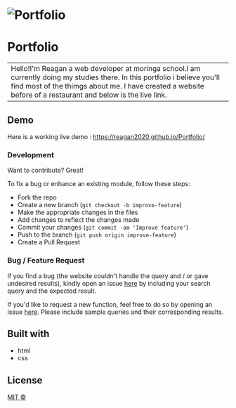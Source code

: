 # ![Portfolio](https://github.com/REAGAN2020/Portfolio)
# Portfolio
<table>
<tr>
<td>
  Hello!I'm Reagan a web developer  at moringa school.I am currently doing my studies there.
  In this portfolio i believe you'll find most of the thimgs about me.
  I have created a website before of a restaurant and below is the live link.
</td>
</tr>
</table>


## Demo
Here is a working live demo :  https://reagan2020.github.io/Portfolio/

### Development
Want to contribute? Great!

To fix a bug or enhance an existing module, follow these steps:

- Fork the repo
- Create a new branch (`git checkout -b improve-feature`)
- Make the appropriate changes in the files
- Add changes to reflect the changes made
- Commit your changes (`git commit -am 'Improve feature'`)
- Push to the branch (`git push origin improve-feature`)
- Create a Pull Request 

### Bug / Feature Request

If you find a bug (the website couldn't handle the query and / or gave undesired results), kindly open an issue [here](https://github.com/REAGAN2020/Portfolio) by including your search query and the expected result.

If you'd like to request a new function, feel free to do so by opening an issue [here](https://github.com/REAGAN2020/Portfolio). Please include sample queries and their corresponding results.

## Built with 

- html
- css

## License

[MIT © ](https://github.com/REAGAN2020/portfolio/blob/master/LICENSE.md)

